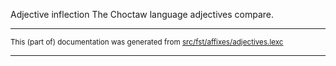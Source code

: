 Adjective inflection
The Choctaw language adjectives compare.

* * *

<small>This (part of) documentation was generated from [src/fst/affixes/adjectives.lexc](https://github.com/giellalt/lang-cho/blob/main/src/fst/affixes/adjectives.lexc)</small>

---

